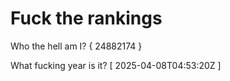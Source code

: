 # Fuck the rankings

Who the hell am I?
{ 24882174 }

What fucking year is it?
[ 2025-04-08T04:53:20Z ]
